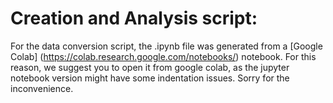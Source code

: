 # Creation and Analysis script:

For the data conversion script, the .ipynb file was generated from a [Google Colab] (https://colab.research.google.com/notebooks/) notebook. For this reason, we suggest you to open it from google colab, as the jupyter notebook version might have some indentation issues. Sorry for the inconvenience.